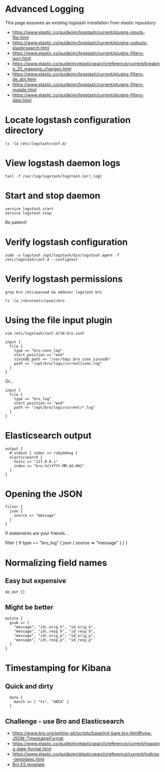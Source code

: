 # Advanced Logging

This page assumes an existing logstash installation from elastic repository

* https://www.elastic.co/guide/en/logstash/current/plugins-inputs-file.html
* https://www.elastic.co/guide/en/logstash/current/plugins-outputs-elasticsearch.html
* https://www.elastic.co/guide/en/logstash/current/plugins-filters-json.html
* https://www.elastic.co/guide/en/elasticsearch/reference/current/breaking_20_mapping_changes.html
* https://www.elastic.co/guide/en/logstash/current/plugins-filters-de_dot.html
* https://www.elastic.co/guide/en/logstash/current/plugins-filters-mutate.html
* https://www.elastic.co/guide/en/logstash/current/plugins-filters-date.html

# Locate logstash configuration directory

```
ls -la /etc/logstash/conf.d/
```

# View logstash daemon logs

```
tail -f /var/log/logstash/logstash.{err,log}
```

# Start and stop daemon

```
service logstash start
service logstash stop
```

Be patient!

# Verify logstash configuration

```
sudo -u logstash /opt/logstash/bin/logstash agent -f /etc/logstash/conf.d --configtest
```

# Verify logstash permissions

```
grep bro /etc/passwd && adduser logstash bro
```

```
ls -la /<broroot>/spool/bro
```

# Using the file input plugin

```
vim /etc/logstash/conf.d/10-bro.conf
```

```
input {
  file {
    type => "bro-conn_log"
    start_position => "end"
    sincedb_path => "/var/tmp/.bro_conn_sincedb"
    path => "/opt/bro/logs/current/conn.log"
  }
}
```

Or...

```
input {
  file {
    type => "bro_log"
    start_position => "end"
    path => "/opt/bro/logs/current/*.log"
  }
}
```

# Elasticsearch output

```
output {
  # stdout { codec => rubydebug }
  elasticsearch { 
    hosts => "127.0.0.1"
    index => "bro-%{+YYYY.MM.dd.HH}"
  }
}
```

# Opening the JSON

```
filter {
  json {
    source => "message"
  }
}
```

If statements are your friends...

filter {
  if type == "bro_log" {
    json {
      source => "message"
    }
  }
}

# Normalizing field names

## Easy but expensive

```
de_dot {}
```

## Might be better

```
mutate {
  gsub => [
    "message", "id\.orig_h", "id_orig_h",
    "message", "id\.resp_h", "id_resp_h",
    "message", "id\.orig_p", "id_orig_p",
    "message", "id\.resp_p", "id_resp_p"
  ]
}
```

# Timestamping for Kibana

## Quick and dirty

```
  date {
    match => [ "ts", "UNIX" ]
  }
```

## Challenge - use Bro and Elasticsearch

* https://www.bro.org/sphinx-git/scripts/base/init-bare.bro.html#type-JSON::TimestampFormat
* https://www.elastic.co/guide/en/elasticsearch/reference/current/mapping-date-format.html
* https://www.elastic.co/guide/en/elasticsearch/reference/current/indices-templates.html
* [Bro ES template](/bro/day_1/bro.json)
